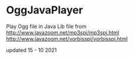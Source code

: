 OggJavaPlayer
=============

Play Ogg file in Java
Lib file from 
http://www.javazoom.net/mp3spi/mp3spi.html
http://www.javazoom.net/vorbisspi/vorbisspi.html
 
updated 15 - 10 2021